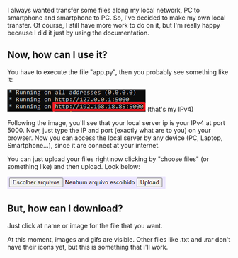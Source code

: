 I always wanted transfer some files along my local network, PC to smartphone and smartphone to PC. So, I've decided to make my own local transfer.
Of course, I still have more work to do on it, but I'm really happy because I did it just by using the documentation.

## Now, how can I use it?

You have to execute the file "app.py", then you probably see something like it:

<img src="localserverip.png" alt="Local Server IP Image"/>
(that's my IPv4)

Following the image, you'll see that your local server ip is your IPv4 at port 5000. Now, just type the IP and port (exactly what are to you) on your browser.
Now you can access the local server by any device (PC, Laptop, Smartphone...), since it are connect at your internet.

You can just upload your files right now clicking by "choose files" (or something like) and then upload. Look below:

<img src="uploadtutorial.png" alt="Upload Tutorial Image"/>

## But, how can I download?

Just click at name or image for the file that you want.

At this moment, images and gifs are visible. Other files like .txt and .rar don't have their icons yet, but this is something that I'll work.
